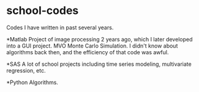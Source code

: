 # school-codes
Codes I have written in past several years.

*Matlab
Project of image processing 2 years ago, which I later developed into a GUI project.
MVO Monte Carlo Simulation. I didn't know about algorithms back then, and the efficiency of that code was awful.

*SAS
A lot of school projects including time series modeling, multivariate regression, etc.

*Python
Algorithms.
